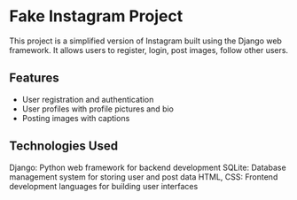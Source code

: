 # Fake Instagram Project
This project is a simplified version of Instagram built using the Django web framework. It allows users to register, login, post images, follow other users.

## Features
* User registration and authentication
* User profiles with profile pictures and bio
* Posting images with captions

## Technologies Used
Django: Python web framework for backend development
SQLite: Database management system for storing user and post data
HTML, CSS: Frontend development languages for building user interfaces


